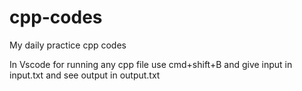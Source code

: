 # cpp-codes

My daily practice cpp codes

In Vscode for running any cpp file use cmd+shift+B and give input in input.txt and see output in output.txt
